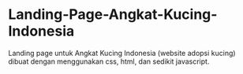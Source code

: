 # Landing-Page-Angkat-Kucing-Indonesia
Landing page untuk Angkat Kucing Indonesia (website adopsi kucing) dibuat dengan menggunakan css, html, dan sedikit javascript.
